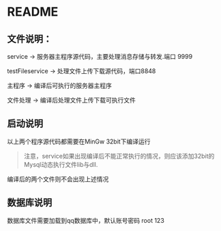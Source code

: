 # README

## 文件说明：

service -> 服务器主程序源代码，主要处理消息存储与转发.端口 9999

testFileservice -> 处理文件上传下载源代码，端口8848

主程序 -> 编译后可执行的服务器主程序

文件处理 -> 编译后处理文件上传下载可执行文件

## 启动说明

以上两个程序源代码都需要在MinGw 32bit下编译运行

> 注意，service如果出现编译后不能正常执行的情况，则应该添加32bit的Mysql动态执行文件lib与dll.

编译后的两个文件则不会出现上述情况

## 数据库说明

数据库文件需要加载到qq数据库中，默认账号密码 root 123
